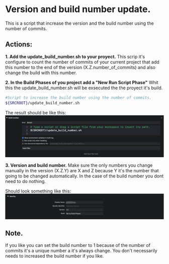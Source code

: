 # Version and build number update.
 This is a script that increase the version and the build number using  the number of commits.

## Actions:
**1. Add the update_build_number.sh to your proyect.**
This scrip it's configure to count the number of commits of your current project that add this number to the end of the version (X.Z.number_of_commits) and also change the build with this number.

**2. In the Build Phases of you project add a "New  Run Script Phase"**
Whit this the update_build_number.sh will be exsecuted the the proyect it's build.
```sh
#Script to increase the build number using the number of commits.
${SRCROOT}/update_build_number.sh
```
The result should be like this:
![script_xcode](https://github.com/jmhdevelop/version-and-build-number-update/blob/master/script_xcode.png)

**3. Version and build number.**
Make sure the only numbers you change manually in the version (X.Z.Y) are X and Z because Y it's the number that going to be changed automatically. In the case of the build number you dont need to do nothing.

Should look something like this:
![version_build_number](https://github.com/jmhdevelop/version-and-build-number-update/blob/master/version_build_number.png)

## Note.
If you like you can set the build number to 1 because of the number of commits it's a unique number a it's always change. You don't necessarily needs to increased the build number if you like.
